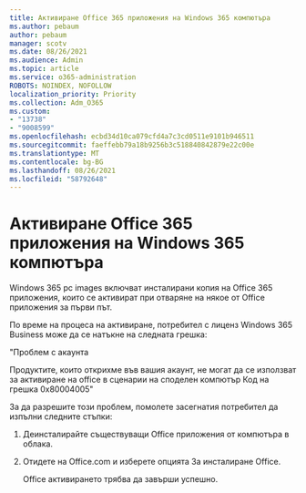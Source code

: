 ```yaml
---
title: Активиране Office 365 приложения на Windows 365 компютъра
ms.author: pebaum
author: pebaum
manager: scotv
ms.date: 08/26/2021
ms.audience: Admin
ms.topic: article
ms.service: o365-administration
ROBOTS: NOINDEX, NOFOLLOW
localization_priority: Priority
ms.collection: Adm_O365
ms.custom:
- "13738"
- "9008599"
ms.openlocfilehash: ecbd34d10ca079cfd4a7c3cd0511e9101b946511
ms.sourcegitcommit: faeffebb79a18b9256b3c518840842879e22c00e
ms.translationtype: MT
ms.contentlocale: bg-BG
ms.lasthandoff: 08/26/2021
ms.locfileid: "58792648"
---
```

# <a name="activating-office-365-applications-on-windows-365-pcs"></a>Активиране Office 365 приложения на Windows 365 компютъра

Windows 365 pc images включват инсталирани копия на Office 365 приложения, които се активират при отваряне на някое от Office приложения за първи път.

По време на процеса на активиране, потребител с лиценз Windows 365 Business може да се натъкне на следната грешка:

"Проблем с акаунта

Продуктите, които открихме във вашия акаунт, не могат да се използват за активиране на office в сценарии на споделен компютър Код на грешка 0x80004005"

За да разрешите този проблем, помолете засегнатия потребител да изпълни следните стъпки: 

1. Деинсталирайте съществуващи Office приложения от компютъра в облака.
1. Отидете на Office.com и изберете опцията За инсталиране Office.

    Office активирането трябва да завърши успешно.
